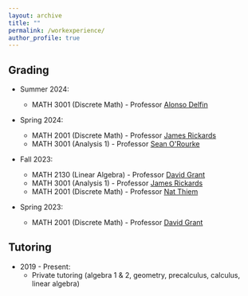 ```yaml
---
layout: archive
title: ""
permalink: /workexperience/
author_profile: true
---
```


## Grading
* Summer 2024:
  * MATH 3001 (Discrete Math) - Professor <a href="https://math.colorado.edu/~alde9049/">Alonso Delfin</a>

* Spring 2024:
  * MATH 2001 (Discrete Math) - Professor <a href="https://math.colorado.edu/~jari2770/">James Rickards</a>
  * MATH 3001 (Analysis 1) - Professor <a href="https://math.colorado.edu/~seor3821/">Sean O'Rourke</a> 

* Fall 2023:
  * MATH 2130 (Linear Algebra) - Professor <a href="https://www.colorado.edu/math/david-grant">David Grant</a>
  * MATH 3001 (Analysis 1) - Professor <a href="https://math.colorado.edu/~jari2770/">James Rickards</a>
  * MATH 2001 (Discrete Math) - Professor <a href="https://www.colorado.edu/math/nathaniel-thiem">Nat Thiem</a>
  
* Spring 2023: 
  * MATH 2001 (Discrete Math) - Professor <a href="https://www.colorado.edu/math/david-grant">David Grant</a>

## Tutoring
  * 2019 - Present:
    * Private tutoring (algebra 1 & 2, geometry, precalculus, calculus, linear algebra)
